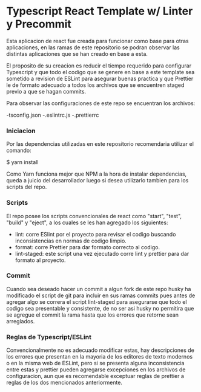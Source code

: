 # Typescript React Template w/ Linter y Precommit 

Esta aplicacion de react fue creada para funcionar como base para otras aplicaciones, en las ramas de este repositorio se podran observar las distintas aplicaciones que se han creado en base a esta. 

El proposito de su creacion es reducir el tiempo requerido para configurar Typescript y que todo el codigo que se genere en base a este template sea sometido a revision de ESLint para asegurar buenas practica y que Prettier le de formato adecuado a todos los archivos que se encuentren staged previo a que se hagan commits. 

Para observar las configuraciones de este repo se encuentran los archivos:

-tsconfig.json
-.eslintrc.js
-.prettierrc

### Iniciacion

Por las dependencias utilizadas en este repositorio recomendaria utilizar el comando:

$ yarn install

Como Yarn funciona mejor que NPM a la hora de instalar dependencias, queda a juicio del desarrollador luego si desea utilizarlo tambien para los scripts del repo.

### Scripts

El repo posee los scripts convencionales de react como "start", "test", "build" y "eject", a los cuales se les han agregado los siguientes:

- lint: corre ESlint por el proyecto para revisar el codigo buscando inconsistencias en normas de codigo limpio.
- format: corre Prettier para dar formato correcto al codigo.
- lint-staged: este script una vez ejecutado corre lint y prettier para dar formato al proyecto.

### Commit

Cuando sea deseado hacer un commit a algun fork de este repo husky ha modificado el script de git para incluir en sus ramas commits pues antes de agregar algo se correra el script lint-staged para asegurarse que todo el codigo sea presentable y consistente, de no ser asi husky no permitira que se agregue el commit la rama hasta que los errores que retorne sean arreglados.

### Reglas de Typescript/ESLint

Convencionalmente no es adecuado modificar estas, hay descripciones de los errores que presentan en la mayoria de los editores de texto modernos o en la misma web de ESLint, pero si se presenta alguna inconsistencia entre estas y prettier pueden agregarse excepciones en los archivos de configuracion, aun que es recomendable exceptuar reglas de prettier a reglas de los dos mencionados anteriormente.
